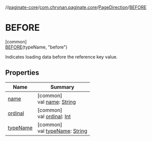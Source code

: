 //[paginate-core](../../../../index.md)/[com.chrynan.paginate.core](../../index.md)/[PageDirection](../index.md)/[BEFORE](index.md)

# BEFORE

[common]\
[BEFORE](index.md)(typeName, "before")

Indicates loading data before the reference key value.

## Properties

| Name | Summary |
|---|---|
| [name](name.md) | [common]<br>val [name](name.md): [String](https://kotlinlang.org/api/latest/jvm/stdlib/kotlin/-string/index.html) |
| [ordinal](ordinal.md) | [common]<br>val [ordinal](ordinal.md): [Int](https://kotlinlang.org/api/latest/jvm/stdlib/kotlin/-int/index.html) |
| [typeName](type-name.md) | [common]<br>val [typeName](type-name.md): [String](https://kotlinlang.org/api/latest/jvm/stdlib/kotlin/-string/index.html) |

